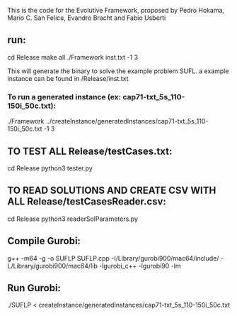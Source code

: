 This is the code for the Evolutive Framework, proposed by
Pedro Hokama, Mario C. San Felice, Evandro Bracht and Fabio Usberti

## run:

cd Release
make all
./Framework inst.txt -1 3

This will generate the binary to solve the example problem SUFL.
a example instance can be found in /Release/inst.txt

### To run a generated instance (ex: cap71-txt_5s_110-150i_50c.txt):

./Framework ../createInstance/generatedInstances/cap71-txt_5s_110-150i_50c.txt  -1 3


## TO TEST ALL Release/testCases.txt: 

cd Release
python3 tester.py

## TO READ SOLUTIONS AND CREATE CSV WITH ALL Release/testCasesReader.csv:
cd Release
python3 readerSolParameters.py


## Compile Gurobi:

g++ -m64 -g -o SUFLP SUFLP.cpp -I/Library/gurobi900/mac64/include/ -L/Library/gurobi900/mac64/lib -lgurobi_c++ -lgurobi90 -lm


## Run Gurobi:

./SUFLP < createInstance/generatedInstances/cap71-txt_5s_110-150i_50c.txt
